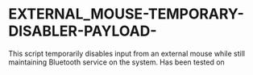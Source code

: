 # EXTERNAL_MOUSE-TEMPORARY-DISABLER-PAYLOAD-
This script temporarily disables input from an external mouse while still maintaining Bluetooth service on the system. Has been tested on   
